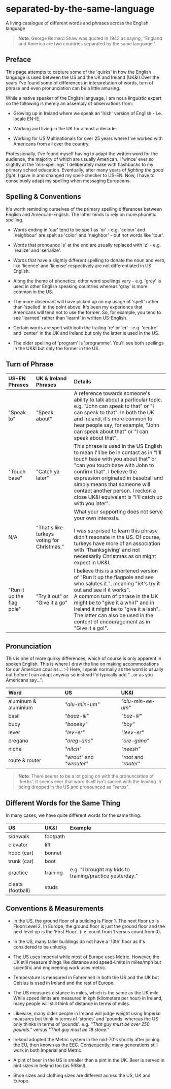 # separated-by-the-same-language
A living catalogue of different words and phrases across the English language 

>**Note**: George Bernard Shaw was quoted in 1942 as saying, "England and America are two countries separated by the same language."

## Preface
This page attempts to capture some of the 'quirks' in how the English language is used between the US and the UK and Ireland (UK&I).Over the years I've found some of differences in interpretation of words, turn of phrase and even pronunciation can be a little amusing. 


While a native speaker of the English language, I am not a linguistic expert so the following is merely an assembly of observations from:

* Growing up in Ireland where we speak an 'Irish' version of English - i.e. locale EN-IE. 

* Working and living in the UK for almost a decade. 

* Working for US Multinationals for over 25 years where I've worked with Americans from all over the country. 

Professionally, I've found myself having to adapt the written word for the audience, the majority of which are usually American. I 'wince' ever so slightly at the 'mis-spellings' I deliberately make with flashbacks to my primary school education. Eventually, after many years of _fighting the good fight_, I gave in and changed my spell-checker to US-EN. Now, I have to consciously adapt my spelling when messaging Europeans. 


## Spelling & Conventions
It's worth reminding ourselves of the primary spelling differences between English and American-English. The latter tends to rely on more phonetic spelling. 

* Words ending in 'our' tend to be spelt as 'or' - e.g. 'colour' and 'neighbour' are spelt as 'color' and 'neighbor' - but not words like 'tour'.

* Words that pronounce 's' at the end are usually replaced with 'z' - e.g. 'realize' and 'serialize'. 

* Words that have a slightly different spelling to donate the noun and verb, like 'licence' and 'license' respectively are not differentiated in US English. 

* Along the theme of phonetics, other word spellings vary - e.g. 'grey' is used in other English speaking countries whereas 'gray' is more common in the US.

* The more observant will have picked up on my usage of 'spelt' rather than 'spelled' in the point above. It's been my experience that Americans will tend not to use the former. So, for example, you tend to see 'learned' rather than 'learnt' in written US-English. 

* Certain words are spelt with both the trailing 're' or 'er' - e.g. 'centre' and 'center' in the UK and Ireland but only the latter is used in the US. 

* The older spelling of 'program' is 'programme'. You'll see both spellings in the UK&I but only the former in the US. 


## Turn of Phrase 


| US-EN Phrases | UK & Ireland Phrases | Details | 
| :-------- | :--- | :--- |
| "Speak to" | "Speak about" | A reference towards someone's ability to talk about a particular topic. e.g. "John can speak to that" or "I can speak to that".  In both the UK and Ireland, it's more common to hear people say, for example, "John can speak about that" or "I can speak about that". |
| "Touch base" | "Catch ya later" | This phrase is used in the US English to mean I'll be be in contact as in "I'll touch base with you about that" or "can you touch base with John to confirm that". I believe the expression originated in baseball and simply means that someone will contact another person. I reckon a close UK&I equivalent is "I'll catch up with you later".   |
| N/A | "That's like turkeys voting for Christmas." | What your supporting does not serve your own interests. <br><br>I was surprised to learn this phrase didn't resonate in the US. Of course, turkeys have more of an association with 'Thanksgiving' and not necessarily Christmas as on might expect in UK&I. |
| "Run it up the flag pole" | "Try it out" or "Give it a go" | I believe this is a shortened version of "Run it up the flagpole and see who salutes it.", meaning "let's try it out and see if it works". <br> A common turn of phrase in the UK might be to "give it a whirl" and in Ireland it might be to "give it a lash". The latter can also be used in the content of encouragement as in "Give it a go!". |


## Pronunciation 
This is one of more quirky differences, which of course is only apparent in spoken English. This is where I draw the line on making accommodations for our American cousins... :-) Here, I speak normally as the word is usually out before I can adapt anyway so instead I'd typically add "...or as you Americans say...". 



| Word | US | UK&I | 
| :-------- | :--- | :--- |
| aluminum & aluminium| _"alu-min-um"_ | _"alu-min-ee-um"_ |
| basil | _"baaz-ill"_ | _"baz-ill"_ | 
| buoy | _"booeey"_ | _"boy"_| 
| lever | _"lev-er"_ | _"leev-er"_ | 
| oregano | _"oreg-ano"_ | _"ore-gano"_ |
| niche | _"nitch"_ | _"neesh"_ | 
| route & router | _"wrout"_ and _"wrouter"_ | _"root_ and _"rooter"_| 


>**Note**: There seems to be a lot going on with the pronunciation of 'herbs'. It seems ever that word itself isn't sacred with the leading 'h' being dropped in the US and pronounced as _"eerbs"_. 

## Different Words for the Same Thing
In many cases, we have quite different words for the same thing. 

| US | UK&I | Example | 
| :--- | :--- | :--- |
| sidewalk | footpath |
| elevator | lift |
| hood (car) | bonnet |
| trunk (car)| boot |
| practice | training | e.g. "I brought my kids to training/practice yesterday." |
| cleats (football) | studs | | 


## Conventions & Measurements

* In the US, the ground floor of a building is Floor 1. The next floor up is Floor/Level 2. In Europe, the ground floor is just the ground floor and the next level up is the 'First Floor'. (i.e. count from 1 versus count from 0).

* In the US, many taller buildings do not have a '13th' floor as it's considered to be unlucky.

* The US uses Imperial while most of Europe uses Metric. However, the UK still measure things like distance and speed-limits in miles/mph but scientific and engineering work uses metric. 

* Temperature is measured in Fahrenheit in both the US and the UK but Celsius is used in Ireland and the rest of Europe.

* The US measures distance in miles, which is the same as the UK mile. While speed limits are measured in kph (kilometers per hour) in Ireland, many people will still think of distance in terms of miles. 

* Likewise, many older people in Ireland will judge weight using Imperial measures but think in terms of 'stones' and 'pounds' whereas the US only thinks in terms of 'pounds'. e.g. _"That guy must be over 250 pounds."_ versus _"That guy must be 18 stone."_

* Ireland adopted the Metric system in the mid-70's shortly after joining the EU, then known as the EEC. Consequently, many generations still work in both Imperial and Metric. 

* A pint of beer in the US is smaller than a pint in the UK. Beer is served in pint sizes in Ireland too (as 568ml). 

* Shoe sizes and clothing sizes are different across the US, UK and Europe. 